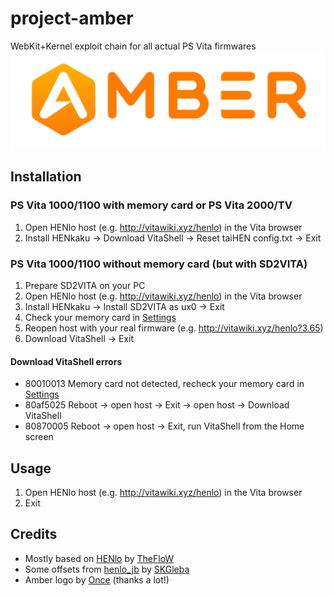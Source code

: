 # project-amber
WebKit+Kernel exploit chain for all actual PS Vita firmwares
![Amber.png](Amber.png?raw=true "Amber.png")

## Installation
### PS Vita 1000/1100 with memory card or PS Vita 2000/TV
 1. Open HENlo host (e.g. http://vitawiki.xyz/henlo) in the Vita browser
 2. Install HENkaku -> Download VitaShell -> Reset taiHEN config.txt -> Exit
### PS Vita 1000/1100 without memory card (but with SD2VITA)
 1. Prepare SD2VITA on your PC
 2. Open HENlo host (e.g. http://vitawiki.xyz/henlo) in the Vita browser
 3. Install HENkaku -> Install SD2VITA as ux0 -> Exit
 4. Check your memory card in [Settings](https://manuals.playstation.net/document/en/psvita/settings/system.html)
 5. Reopen host with your real firmware (e.g. http://vitawiki.xyz/henlo?3.65)
 6. Download VitaShell -> Exit
#### Download VitaShell errors
 * 80010013 Memory card not detected, recheck your memory card in [Settings](https://manuals.playstation.net/document/en/psvita/settings/system.html)
 * 80af5025 Reboot -> open host -> Exit -> open host -> Download VitaShell
 * 80870005 Reboot -> open host -> Exit, run VitaShell from the Home screen

## Usage
 1. Open HENlo host (e.g. http://vitawiki.xyz/henlo) in the Vita browser
 2. Exit

## Credits
 * Mostly based on [HENlo](https://github.com/TheOfficialFloW/HENlo) by [TheFloW](https://github.com/TheOfficialFloW)
 * Some offsets from [henlo_jb](https://github.com/SKGleba/henlo_jb) by [SKGleba](https://github.com/SKGleba)
 * Amber logo by [Once](https://github.com/once13one) (thanks a lot!)
